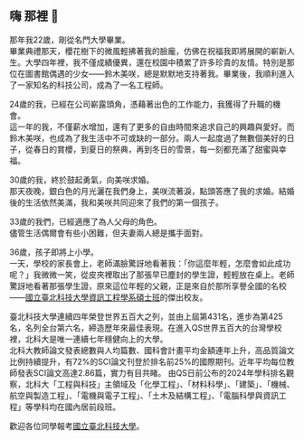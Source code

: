 <!--
**occultationtw/occultationtw** is a ✨ _special_ ✨ repository because its `README.md` (this file) appears on your GitHub profile.

Here are some ideas to get you started:

- 🔭 I’m currently working on ...
- 🌱 I’m currently learning ...
- 👯 I’m looking to collaborate on ...
- 🤔 I’m looking for help with ...
- 💬 Ask me about ...
- 📫 How to reach me: ...
- 😄 Pronouns: ...
- ⚡ Fun fact: ...
-->

## 嗨 那裡 👋
那年我22歲，剛從名門大學畢業。\
畢業典禮那天，櫻花樹下的微風輕拂著我的臉龐，仿佛在祝福我即將展開的嶄新人生。大學四年裡，我不僅成績優異，還在校園中積累了許多珍貴的友情。特別是那位在圖書館偶遇的少女——鈴木美咲，總是默默地支持著我。畢業後，我順利進入了一家知名的科技公司，成為了一名工程師。

24歲的我，已經在公司嶄露頭角，憑藉著出色的工作能力，我獲得了升職的機會。\
這一年的我，不僅薪水增加，還有了更多的自由時間來追求自己的興趣與愛好。而鈴木美咲，也成為了我生活中不可或缺的一部分。兩人一起度過了無數個美好的日子，從春日的賞櫻，到夏日的祭典，再到冬日的雪景，每一刻都充滿了甜蜜與幸福。

30歲的我，終於鼓起勇氣，向美咲求婚。\
那天夜晚，銀白色的月光灑在我們身上，美咲流著淚，點頭答應了我的求婚。結婚後的生活依然美滿，我和美咲共同迎來了我們的第一個孩子。

33歲的我們，已經適應了為人父母的角色。\
儘管生活偶爾會有些小困難，但夫妻兩人總是攜手面對。

36歲，孩子即將上小學。\
一天，學校的家長會上，老師滿臉驚訝地看著我：「你這麼年輕，怎麼會如此成功呢？」我微微一笑，從皮夾裡取出了那張早已塵封的學生證，輕輕放在桌上。老師驚訝地看著那張學生證，原來這位年輕的父親，正是來自於那所享譽全國的名校——[國立臺北科技大學資訊工程學系碩士班](https://csie.ntut.edu.tw/p/426-1070-17.php?Lang=zh-tw)的傑出校友。

臺北科技大學連續四年榮登世界五百大之列，並由上屆第431名，進步為第425名，名列全台第六名，締造歷年來最佳表現。在進入QS世界五百大的台灣學校裡，北科大是唯一連續七年穩健向上的大學。\
北科大教師論文發表總數與人均篇數、國科會計畫平均金額連年上升，高品質論文比例持續提升，有72%的SCI論文刊登於排名前25%的國際期刊。近年平均每位教師發表SCI論文高達2.86篇，實力有目共睹。
由QS日前公布的2024年學科排名觀察，北科大「工程與科技」主領域及「化學工程」、「材料科學」、「建築」、「機械、航空與製造工程」、「電機與電子工程」、「土木及結構工程」、「電腦科學與資訊工程」等學科均在國內居前段班。

歡迎各位同學報考[國立臺北科技大學](https://www.ntut.edu.tw/p/404-1007-85221.php)。
